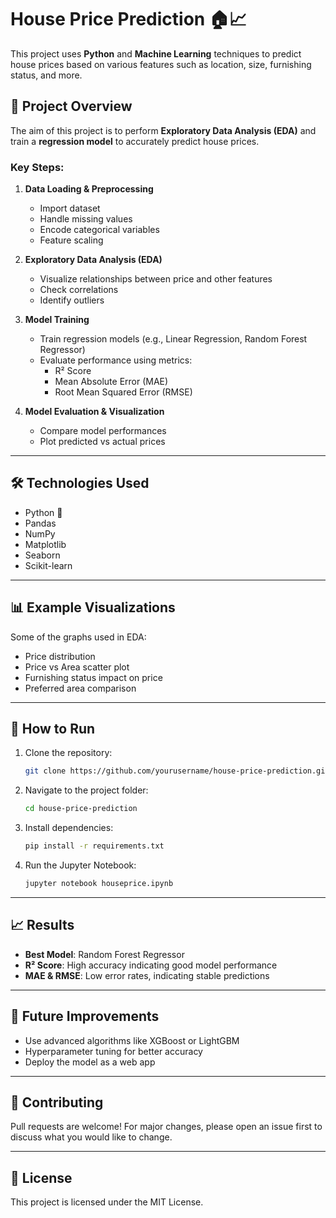 # House Price Prediction 🏠📈

This project uses **Python** and **Machine Learning** techniques to predict house prices based on various features such as location, size, furnishing status, and more.

## 📌 Project Overview
The aim of this project is to perform **Exploratory Data Analysis (EDA)** and train a **regression model** to accurately predict house prices.

### Key Steps:
1. **Data Loading & Preprocessing**
   - Import dataset
   - Handle missing values
   - Encode categorical variables
   - Feature scaling

2. **Exploratory Data Analysis (EDA)**
   - Visualize relationships between price and other features
   - Check correlations
   - Identify outliers

3. **Model Training**
   - Train regression models (e.g., Linear Regression, Random Forest Regressor)
   - Evaluate performance using metrics:
     - R² Score
     - Mean Absolute Error (MAE)
     - Root Mean Squared Error (RMSE)

4. **Model Evaluation & Visualization**
   - Compare model performances
   - Plot predicted vs actual prices

---

## 🛠️ Technologies Used
- Python 🐍
- Pandas
- NumPy
- Matplotlib
- Seaborn
- Scikit-learn

---

## 📊 Example Visualizations
Some of the graphs used in EDA:
- Price distribution
- Price vs Area scatter plot
- Furnishing status impact on price
- Preferred area comparison

---

## 🚀 How to Run
1. Clone the repository:
   ```bash
   git clone https://github.com/yourusername/house-price-prediction.git
   ```
2. Navigate to the project folder:
   ```bash
   cd house-price-prediction
   ```
3. Install dependencies:
   ```bash
   pip install -r requirements.txt
   ```
4. Run the Jupyter Notebook:
   ```bash
   jupyter notebook houseprice.ipynb
   ```

---

## 📈 Results
- **Best Model**: Random Forest Regressor
- **R² Score**: High accuracy indicating good model performance
- **MAE & RMSE**: Low error rates, indicating stable predictions

---

## 📌 Future Improvements
- Use advanced algorithms like XGBoost or LightGBM
- Hyperparameter tuning for better accuracy
- Deploy the model as a web app

---

## 🤝 Contributing
Pull requests are welcome! For major changes, please open an issue first to discuss what you would like to change.

---

## 📄 License
This project is licensed under the MIT License.
